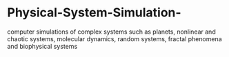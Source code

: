 # Physical-System-Simulation-
computer simulations of complex systems such as planets, nonlinear and chaotic systems, molecular dynamics, random systems, fractal phenomena and biophysical systems
